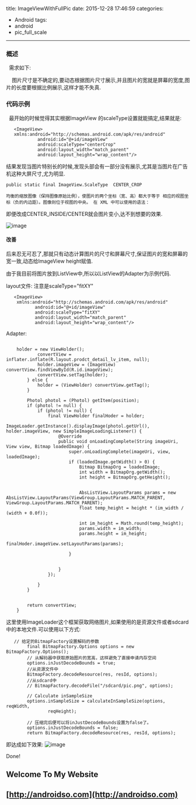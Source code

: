title: ImageViewWithFullPic
date: 2015-12-28 17:46:59
categories:
- Android
tags: 
- android 
- pic_full_scale


---
### 概述
&nbsp;&nbsp;需求如下:

&nbsp;&nbsp;&nbsp;&nbsp;图片尺寸是不确定的,要动态根据图片尺寸展示,并且图片的宽就是屏幕的宽度,图片的长度要根据比例展示,这样才能不失真.
     
     
### 代码示例
&nbsp;&nbsp;最开始的时候觉得其实根据ImageView 的scaleType设置就能搞定,结果就是:

```
   <ImageView>
   xmlns:android="http://schemas.android.com/apk/res/android"
            android:id="@+id/imageView"
            android:scaleType="centerCrop"
            android:layout_width="match_parent"
            android:layout_height="wrap_content"/>
```
结果发现当图片特别长的时候,发现头部会有一部分没有展示,尤其是当图片在广告机这种大屏尺寸,尤为明显.

```
public static final ImageView.ScaleType  CENTER_CROP

均衡的缩放图像（保持图像原始比例），使图片的两个坐标（宽、高）都大于等于 相应的视图坐标（负的内边距）。图像则位于视图的中央。 在 XML 中可以使用的语法：
```
即便改成CENTER_INSIDE/CENTER就会图片变小,达不到想要的效果.

![image](http://7vihs8.com1.z0.glb.clouddn.com/image1.png)

#### 改善
  后来忍无可忍了,那就只有动态计算图片的尺寸和屏幕尺寸,保证图片的宽和屏幕的宽一致,动态给ImageView height赋值.

 由于我目前将图片放到ListView中,所以以ListView的Adapter为示例代码.

layout文件: 注意是scaleType="fitXY"

 ```
    <ImageView>
     xmlns:android="http://schemas.android.com/apk/res/android"
            android:id="@+id/imageView"
            android:scaleType="fitXY"
            android:layout_width="match_parent"
            android:layout_height="wrap_content"/>
 ```

Adapter:

```

    holder = new ViewHolder();
            convertView = inflater.inflate(R.layout.prodct_detail_lv_item, null);
            holder.imageView = (ImageView) convertView.findViewById(R.id.imageView);
            convertView.setTag(holder);
        } else {
            holder = (ViewHolder) convertView.getTag();
        }

        Photol photol = (Photol) getItem(position);
        if (photol != null) {
            if (photol != null) {
                final ViewHolder finalHoder = holder;
                ImageLoader.getInstance().displayImage(photol.getUrl(), holder.imageView, new SimpleImageLoadingListener() {
                    @Override
                    public void onLoadingComplete(String imageUri, View view, Bitmap loadedImage) {
                        super.onLoadingComplete(imageUri, view, loadedImage);
                        if (loadedImage.getWidth() > 0) {
                            Bitmap BitmapOrg = loadedImage;
                            int width = BitmapOrg.getWidth();
                            int height = BitmapOrg.getHeight();


                            AbsListView.LayoutParams params = new AbsListView.LayoutParams(ViewGroup.LayoutParams.MATCH_PARENT, ViewGroup.LayoutParams.MATCH_PARENT);
                            float temp_height = height * (im_width / (width + 0.0f));

                            int im_height = Math.round(temp_height);
                            params.width = im_width;
                            params.height = im_height;
                            finalHoder.imageView.setLayoutParams(params);

                        }


                    }
                });

            }
        }


        return convertView;
    }
```
这里使用ImageLoader这个框架获取网络图片,如果使用的是资源文件或者sdcard中的本地文件.可以使用以下方式:

```
   // 给定的BitmapFactory设置解码的参数
        final BitmapFactory.Options options = new BitmapFactory.Options();
        // 从解码器中获取原始图片的宽高，这样避免了直接申请内存空间
        options.inJustDecodeBounds = true;
        //从资源文件中
        BitmapFactory.decodeResource(res, resId, options);
        //从sdcard中
        // BitmapFactory.decodeFile("/sdcard/pic.png", options);

        // Calculate inSampleSize
        options.inSampleSize = calculateInSampleSize(options, reqWidth,
                reqHeight);

        // 压缩完后便可以将inJustDecodeBounds设置为false了。
        options.inJustDecodeBounds = false;
        return BitmapFactory.decodeResource(res, resId, options);

```
即达成如下效果:
![image](http://7vihs8.com1.z0.glb.clouddn.com/image2.png)

Done!


Welcome To My Website
---

[http://androidso.com](http://androidso.com)
--- 